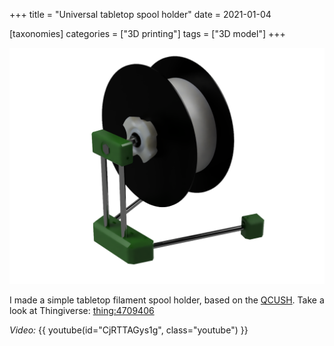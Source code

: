 +++
title = "Universal tabletop spool holder"
date = 2021-01-04

[taxonomies]
categories = ["3D printing"]
tags = ["3D model"]
+++

![Header](0.png)

I made a simple tabletop filament spool holder, based on
the [QCUSH](https://www.thingiverse.com/thing:1241566). Take a look at Thingiverse:
[thing:4709406](https://www.thingiverse.com/thing:4709406)
<!-- more -->
*Video:*
{{ youtube(id="CjRTTAGys1g", class="youtube") }}
